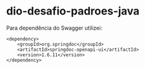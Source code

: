 # dio-desafio-padroes-java

Para dependência do Swagger utilizei:

	<dependency>
		<groupId>org.springdoc</groupId>
		<artifactId>springdoc-openapi-ui</artifactId>
		<version>1.6.11</version>
	</dependency>
